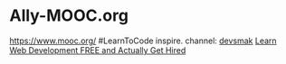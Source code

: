 # Ally-MOOC.org
https://www.mooc.org/ #LearnToCode inspire. channel: [devsmak](https://www.youtube.com/c/devsmak) [Learn Web Development FREE and Actually Get Hired](https://youtu.be/14-xBLhZ4AE) 
